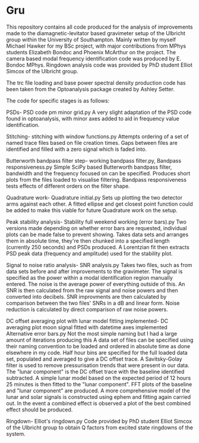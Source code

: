 # Gru
This repository contains all code produced for the analysis of improvements made to the diamagnetic-levitator based gravimeter setup of the Ulbricht group within the University of Southampton. Mainly written by myself Michael Hawker for my BSc project, with major contributions from MPhys students Elizabeth Bondoc and Phoenix McArthur on the project. The camera based modal frequency identification code was produced by E. Bondoc MPhys. Ringdown analysis code was provided by PhD student Elliot Simcox of the Ulbricht group.

The trc file loading and base power spectral density production code has been taken from the Optoanalysis package created by Ashley Setter.

The code for specific stages is as follows:

PSDs- PSD code pm minor grid.py
A very slight adaptation of the PSD code found in optoanalysis, with minor axes added to aid in frequency value identification.

Stitching- stitching with window functions.py
Attempts ordering of a set of named trace files based on file creation times. Gaps between files are identified and filled with a zero signal which is faded into.

Butterworth bandpass filter step- working bandpass filter.py, Bandpass responsiveness.py
Simple SciPy based Butterworth bandpass filter, bandwidth and the frequency focused on can be specified. Produces short plots from the files loaded to visualise filtering.
Bandpass responsiveness tests effects of different orders on the filter shape.

Quadrature work- Quadrature initial.py
Sets up plotting the two detector arms against each other. A fitted ellipse and get closest point function could be added to make this viable for future Quadrature work on the setup.

Peak stability analysis- Stability full weekend working (error bars).py
Two versions made depending on whether error bars are requested, individual plots can be made false to prevent showing. Takes data sets and arranges them in absolute time, they're then chunked into a specified length (currently 250 seconds) and PSDs produced. A Lorentzian fit then extracts PSD peak data (frequency and amplitude) used for the stability plot.

Signal to noise ratio analysis- SNR analysis.py
Takes two files, such as from data sets before and after improvements to the gravimeter. The signal is specified as the power within a modal identification region manually entered. The noise is the average power of everything outside of this. An SNR is then calculated from the raw signal and noise powers and then converted into decibels. SNR improvments are then calculated by comparison between the two files' SNRs in a dB and linear form. Noise reduction is calculated by direct comparison of raw noise powers.

DC offset averaging plot with lunar model fitting implemented- DC averaging plot moon signal fitted with datetime axes implemented Alternative error bars.py
Not the most simple naming but I had a large amount of iterations producing this
A data set of files can be specified using their naming convention to be loaded and ordered in absolute time as done elsewhere in my code. Half hour bins are specified for the full loaded data set, populated and averaged to give a DC offset trace. A Savitsky-Golay filter is used to remove pressurisation trends that were present in our data. The "lunar component" is the DC offset trace with the baseline identified subtracted.
A simple lunar model based on the expected period of 12 hours 25 minutes is then fitted to the "lunar component".
FFT plots of the baseline and "lunar component" are produced.
A more comprehensive model of the lunar and solar signals is constructed using ephem and fitting again carried out. In the event a combined effect is observed a plot of the best combined effect should be produced.

Ringdown- Elliot's ringdown.py
Code provided by PhD student Elliot Simcox of the Ulbricht group to obtain Q factors from excited state ringdowns of the system.

